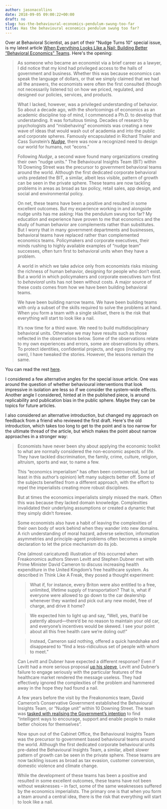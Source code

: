 ```yaml
---
author: jasonacollins
date: 2018-09-05 09:00:22+00:00
draft: no
slug: has-the-behavioural-economics-pendulum-swung-too-far
title: Has the behavioural economics pendulum swung too far?
---
```


Over at Behavioral Scientist, as part of their "Nudge Turns 10" special issue, is my latest article [When Everything Looks Like a Nail: Building Better “Behavioral Economics” Teams](https://behavioralscientist.org/when-everything-looks-like-a-nail-building-better-behavioral-economics-teams/). Here's the opening:


<blockquote>As someone who became an economist via a brief career as a lawyer, I did notice that my kind had privileged access to the halls of government and business. Whether this was because economics can speak the language of dollars, or that we simply claimed that we had all the answers, the economists were often the first consulted (though not necessarily listened to) on how we priced, regulated, and designed our policies, services, and products.

What I lacked, however, was a privileged understanding of behavior. So about a decade ago, with the shortcomings of economics as an academic discipline top of mind, I commenced a Ph.D. to develop that understanding. It was fortuitous timing. Decades of research by psychologists and “misbehaving” economists was creating a new wave of ideas that would wash out of academia and into the public and corporate spheres. Famously encapsulated in Richard Thaler and Cass Sunstein’s _[Nudge](https://en.m.wikipedia.org/wiki/Nudge_(book))_, there was now a recognized need to design our world for humans, not “econs.”

Following _Nudge_, a second wave found many organizations creating their own “nudge units.” The Behavioural Insights Team (BIT) within 10 Downing Street was the precursor to government behavioral teams around the world. Although the first dedicated corporate behavioral units predated the BIT, a similar, albeit less visible, pattern of growth can be seen in the private sphere. These teams are now tackling problems in areas as broad as tax policy, retail sales, app design, and social and environmental policy.

On net, these teams have been a positive and resulted in some excellent outcomes. But my experience working in and alongside nudge units has me asking: Has the pendulum swung too far? My education and experience have proven to me that economics and the study of human behavior are complements rather than substitutes. But I worry that in many government departments and businesses, behavioral teams have replaced rather than complemented economics teams. Policymakers and corporate executives, their minds rushing to highly available examples of “nudge team” successes, often turn first to behavioral units when they have a problem.

A world in which we take advice only from economists risks missing the richness of human behavior, designing for people who don’t exist. But a world in which policymakers and corporate executives turn first to _behavioral_ units has not been without costs. A major source of these costs comes from how we have been building behavioral teams.

We have been building narrow teams. We have been building teams with only a subset of the skills required to solve the problems at hand. When you form a team with a single skillset, there is the risk that everything will start to look like a nail.

It’s now time for a third wave. We need to build multidisciplinary behavioral units. Otherwise we may have results such as those reflected in the observations below. Some of the observations relate to my own experiences and errors, some are observations by others. To protect identities, confidential projects, and egos (including my own), I have tweaked the stories. However, the lessons remain the same.</blockquote>


You can read the rest [here](https://behavioralscientist.org/when-everything-looks-like-a-nail-building-better-behavioral-economics-teams/).

I considered a few alternative angles for the special issue article. One was around the question of whether behavioural interventions that look impressive in isolation are less so if we consider the system-wide effects. Another angle I considered, hinted at in the published piece, is around replicability and publication bias in the public sphere. Maybe they can be topics for future articles.

I also considered an alternative introduction, but changed my approach on feedback from a friend who reviewed the first draft. Here's the old introduction, which takes too long to get to the point and is too narrow for the ultimate thread of the article, but which makes the point about narrow approaches in a stronger way:


<blockquote>Economists have never been shy about applying the economic toolkit to what are normally considered the non-economic aspects of life. They have tackled discrimination, the family, crime, culture, religion, altruism, sports and war, to name a few.

This “economics imperialism” has often been controversial, but (at least in this author’s opinion) left many subjects better off. Some of the subjects benefited from a different approach, with the effort to repel the imperialists creating more robust disciplines.

But at times the economics imperialists simply missed the mark. Often this was because they lacked domain knowledge. Complexities invalidated their underlying assumptions or created a dynamic that they simply didn’t foresee.

Some economists also have a habit of leaving the complexities of their own body of work behind when they wander into new domains. A rich understanding of moral hazard, adverse selection, information asymmetries and principle-agent problems often becomes a simple declaration to let the price mechanism do its job.

One (almost caricatured) illustration of this occurred when Freakonomics authors Steven Levitt and Stephen Dubner met with Prime Minister David Cameron to discuss increasing health expenditure in the United Kingdom’s free healthcare system. As described in Think Like A Freak, they posed a thought experiment:

> 
> What if, for instance, every Briton were also entitled to a free, unlimited, lifetime supply of transportation? That is, what if everyone were allowed to go down to the car dealership whenever they wanted and pick out any new model, free of charge, and drive it home?
> 
> 

> 
> We expected him to light up and say, “Well, yes, that’d be patently absurd—there’d be no reason to maintain your old car, and everyone’s incentives would be skewed. I see your point about all this free health care we’re doling out!”
> 
> 

> 
> Instead, Cameron said nothing, offered a quick handshake and disappeared to “find a less-ridiculous set of people with whom to meet.”
> 
> 
Can Levitt and Dubner have expected a different response? Even if Levitt had a more serious proposal [up his sleeve](http://freakonomics.com/2014/05/19/a-freakonomics-proposal-to-help-the-british-national-health-service/), Levitt and Dubner’s failure to engage seriously with the particular features of the healthcare market rendered the message useless. They had effectively ignored the complexities of the problem and hammered away in the hope they had found a nail.

A few years before the visit by the Freakonomics team, David Cameron’s Conservative Government established the Behavioural Insights Team, or “Nudge unit” within 10 Downing Street. The team was [tasked with realising the Government’s intention](https://assets.publishing.service.gov.uk/government/uploads/system/uploads/attachment_data/file/60537/Behaviour-Change-Insight-Team-Annual-Update_acc.pdf) to find “intelligent ways to encourage, support and enable people to make better choices for themselves”.

Now spun out of the Cabinet Office, the Behavioural Insights Team was the precursor to government based behavioural teams around the world. Although the first dedicated corporate behavioural units pre-dated the Behavioural Insights Team, a similar, albeit slower pattern of growth can be seen in the private sphere. These teams are now tackling issues as broad as tax evasion, customer conversion, domestic violence and climate change.

While the development of these teams has been a positive and resulted in some excellent outcomes, these teams have not been without weaknesses – in fact, some of the same weaknesses suffered by the economics imperialists. The primary one is that when you form a team around a central idea, there is the risk that everything will start to look like a nail.</blockquote>
